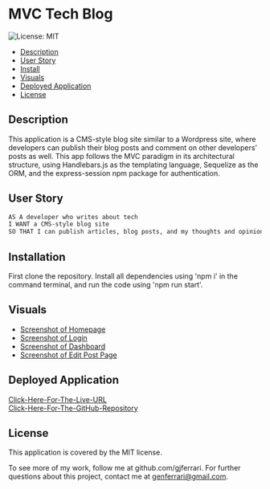 # MVC Tech Blog

![License: MIT](https://img.shields.io/badge/License-MIT-yellow.svg)

- [Description](#description)
- [User Story](#user-story)
- [Install](#install)
- [Visuals](#visuals)
- [Deployed Application](#deployed-application)
- [License](#license)

## Description

This application is a CMS-style blog site similar to a Wordpress site, where developers can publish their blog posts and comment on other developers’ posts as well. This app follows the MVC paradigm in its architectural structure, using Handlebars.js as the templating language, Sequelize as the ORM, and the express-session npm package for authentication.

## User Story

```md
AS A developer who writes about tech
I WANT a CMS-style blog site
SO THAT I can publish articles, blog posts, and my thoughts and opinions
```

## Installation

First clone the repository. Install all dependencies using 'npm i' in the command terminal, and run the code using 'npm run start'.

## Visuals

- [Screenshot of Homepage](./assets/homePage.png)
- [Screenshot of Login](./assets/loginPage.png)
- [Screenshot of Dashboard](./assets/dashboardPage.png)
- [Screenshot of Edit Post Page](./assets/editPost.png)

## Deployed Application

[Click-Here-For-The-Live-URL](https://greatest-techblog.herokuapp.com/)<br/>
[Click-Here-For-The-GitHub-Repository](https://github.com/gjferrari/mvc-tech-blog)<br/>

## License

This application is covered by the MIT license.

To see more of my work, follow me at github.com/gjferrari.
For further questions about this project, contact me at genferrari@gmail.com.
